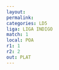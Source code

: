 ```yaml
---
layout: 
permalink: 
categories: LD5
liga: LIGA INDIGO
match: 1
local: POA
r1: 1
r2: 2
out: PLAT
---
```

